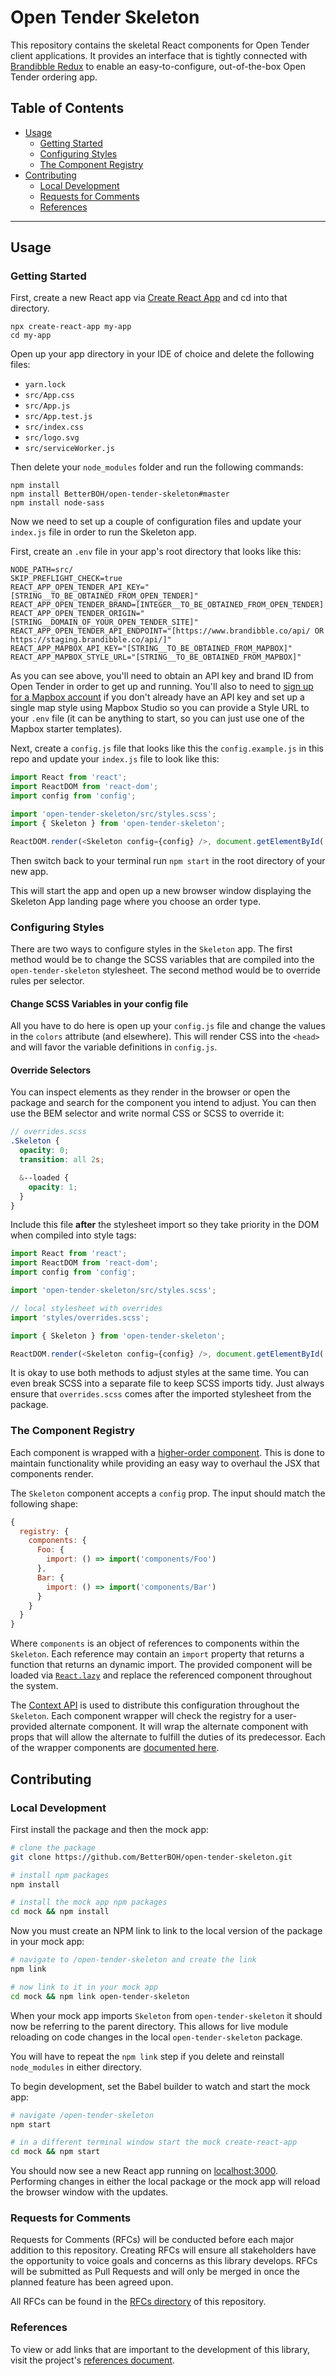 # Open Tender Skeleton

This repository contains the skeletal React components for Open Tender client applications. It provides an interface that is tightly connected with [Brandibble Redux](https://github.com/BetterBOH/brandibble-redux) to enable an easy-to-configure, out-of-the-box Open Tender ordering app.

## Table of Contents

- [Usage](#usage)
  - [Getting Started](#getting-started)
  - [Configuring Styles](#configuring-styles)
  - [The Component Registry](#the-component-registry)
- [Contributing](#contributing)
  - [Local Development](#local-development)
  - [Requests for Comments](#requests-for-comments)
  - [References](#references)

---

## Usage

### Getting Started

First, create a new React app via [Create React App](https://github.com/facebook/create-react-app) and cd into that directory.

```
npx create-react-app my-app
cd my-app
```

Open up your app directory in your IDE of choice and delete the following files:

- `yarn.lock`
- `src/App.css`
- `src/App.js`
- `src/App.test.js`
- `src/index.css`
- `src/logo.svg`
- `src/serviceWorker.js`

Then delete your `node_modules` folder and run the following commands:

```
npm install
npm install BetterBOH/open-tender-skeleton#master
npm install node-sass
```

Now we need to set up a couple of configuration files and update your `index.js` file in order to run the Skeleton app.

First, create an `.env` file in your app's root directory that looks like this:

```
NODE_PATH=src/
SKIP_PREFLIGHT_CHECK=true
REACT_APP_OPEN_TENDER_API_KEY="[STRING__TO_BE_OBTAINED_FROM_OPEN_TENDER]"
REACT_APP_OPEN_TENDER_BRAND=[INTEGER__TO_BE_OBTAINED_FROM_OPEN_TENDER]
REACT_APP_OPEN_TENDER_ORIGIN="[STRING__DOMAIN_OF_YOUR_OPEN_TENDER_SITE]"
REACT_APP_OPEN_TENDER_API_ENDPOINT="[https://www.brandibble.co/api/ OR https://staging.brandibble.co/api/]"
REACT_APP_MAPBOX_API_KEY="[STRING__TO_BE_OBTAINED_FROM_MAPBOX]"
REACT_APP_MAPBOX_STYLE_URL="[STRING__TO_BE_OBTAINED_FROM_MAPBOX]"
```

As you can see above, you'll need to obtain an API key and brand ID from Open Tender in order to get up and running. You'll also to need to [sign up for a Mapbox account](https://account.mapbox.com/auth/signup/) if you don't already have an API key and set up a single map style using Mapbox Studio so you can provide a Style URL to your `.env` file (it can be anything to start, so you can just use one of the Mapbox starter templates).

Next, create a `config.js` file that looks like this the `config.example.js` in this repo and update your `index.js` file to look like this:

```js
import React from 'react';
import ReactDOM from 'react-dom';
import config from 'config';

import 'open-tender-skeleton/src/styles.scss';
import { Skeleton } from 'open-tender-skeleton';

ReactDOM.render(<Skeleton config={config} />, document.getElementById('root'));
```

Then switch back to your terminal run `npm start` in the root directory of your new app.

This will start the app and open up a new browser window displaying the Skeleton App landing page where you choose an order type.

### Configuring Styles

There are two ways to configure styles in the `Skeleton` app. The first method would be to change the SCSS variables that are compiled into the `open-tender-skeleton` stylesheet. The second method would be to override rules per selector.

#### Change SCSS Variables in your config file

All you have to do here is open up your `config.js` file and change the values in the `colors` attribute (and elsewhere). This will render CSS into the `<head>` and will favor the variable definitions in `config.js`.

#### Override Selectors

You can inspect elements as they render in the browser or open the package and search for the component you intend to adjust. You can then use the BEM selector and write normal CSS or SCSS to override it:

```scss
// overrides.scss
.Skeleton {
  opacity: 0;
  transition: all 2s;

  &--loaded {
    opacity: 1;
  }
}
```

Include this file **after** the stylesheet import so they take priority in the DOM when compiled into style tags:

```js
import React from 'react';
import ReactDOM from 'react-dom';
import config from 'config';

import 'open-tender-skeleton/src/styles.scss';

// local stylesheet with overrides
import 'styles/overrides.scss';

import { Skeleton } from 'open-tender-skeleton';

ReactDOM.render(<Skeleton config={config} />, document.getElementById('root'));
```

It is okay to use both methods to adjust styles at the same time. You can even break SCSS into a separate file to keep SCSS imports tidy. Just always ensure that `overrides.scss` comes after the imported stylesheet from the package.

### The Component Registry

Each component is wrapped with a [higher-order component](https://reactjs.org/docs/higher-order-components.html). This is done to maintain functionality while providing an easy way to overhaul the JSX that components render.

The `Skeleton` component accepts a `config` prop. The input should match the following shape:

```js
{
  registry: {
    components: {
      Foo: {
        import: () => import('components/Foo')
      },
      Bar: {
        import: () => import('components/Bar')
      }
    }
  }
}
```

Where `components` is an object of references to components within the `Skeleton`. Each reference may contain an `import` property that returns a function that returns an dynamic import. The provided component will be loaded via [`React.lazy`](https://reactjs.org/docs/code-splitting.html#reactlazy) and replace the referenced component throughout the system.

The [Context API](https://reactjs.org/docs/context.html) is used to distribute this configuration throughout the `Skeleton`. Each component wrapper will check the registry for a user-provided alternate component. It will wrap the alternate component with props that will allow the alternate to fulfill the duties of its predecessor. Each of the wrapper components are [documented here](src/components/README.md).

## Contributing

### Local Development

First install the package and then the mock app:

```bash
# clone the package
git clone https://github.com/BetterBOH/open-tender-skeleton.git

# install npm packages
npm install

# install the mock app npm packages
cd mock && npm install
```

Now you must create an NPM link to link to the local version of the package in your mock app:

```bash
# navigate to /open-tender-skeleton and create the link
npm link

# now link to it in your mock app
cd mock && npm link open-tender-skeleton
```

When your mock app imports `Skeleton` from `open-tender-skeleton` it should now be referring to the parent directory. This allows for live module reloading on code changes in the local `open-tender-skeleton` package.

You will have to repeat the `npm link` step if you delete and reinstall `node_modules` in either directory.

To begin development, set the Babel builder to watch and start the mock app:

```bash
# navigate /open-tender-skeleton
npm start

# in a different terminal window start the mock create-react-app
cd mock && npm start
```

You should now see a new React app running on [localhost:3000](http://localhost:3000). Performing changes in either the local package or the mock app will reload the browser window with the updates.

### Requests for Comments

Requests for Comments (RFCs) will be conducted before each major addition to this repository. Creating RFCs will ensure all stakeholders have the opportunity to voice goals and concerns as this library develops. RFCs will be submitted as Pull Requests and will only be merged in once the planned feature has been agreed upon.

All RFCs can be found in the [RFCs directory](https://github.com/BetterBOH/open-tender-skeleton/tree/master/rfcs) of this repository.

### References

To view or add links that are important to the development of this library, visit the project's [references document](https://gist.github.com/joshiefishbein/091b8ce4e4f8ac123c0a82a041392918).
